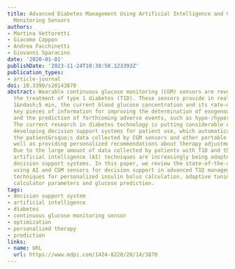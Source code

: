 ```yaml
---
title: Advanced Diabetes Management Using Artificial Intelligence and Continuous Glucose
  Monitoring Sensors
authors:
- Martina Vettoretti
- Giacomo Cappon
- Andrea Facchinetti
- Giovanni Sparacino
date: '2020-01-01'
publishDate: '2023-11-24T10:38:58.123393Z'
publication_types:
- article-journal
doi: 10.3390/s20143870
abstract: Wearable continuous glucose monitoring (CGM) sensors are revolutionizing
  the treatment of type 1 diabetes (T1D). These sensors provide in real-time, every
  1&ndash;5 min, the current blood glucose concentration and its rate-of-change, two
  key pieces of information for improving the determination of exogenous insulin administration
  and the prediction of forthcoming adverse events, such as hypo-/hyper-glycemia.
  The current research in diabetes technology is putting considerable effort into
  developing decision support systems for patient use, which automatically analyze
  the patient&rsquo;s data collected by CGM sensors and other portable devices, as
  well as providing personalized recommendations about therapy adjustments to patients.
  Due to the large amount of data collected by patients with T1D and their variety,
  artificial intelligence (AI) techniques are increasingly being adopted in these
  decision support systems. In this paper, we review the state-of-the-art methodologies
  using AI and CGM sensors for decision support in advanced T1D management, including
  techniques for personalized insulin bolus calculation, adaptive tuning of bolus
  calculator parameters and glucose prediction.
tags:
- decision support system
- artificial intelligence
- diabetes
- continuous glucose monitoring sensor
- optimization
- personalized therapy
- prediction
links:
- name: URL
  url: https://www.mdpi.com/1424-8220/20/14/3870
---
```

